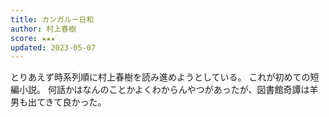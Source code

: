 ```yaml
---
title: カンガルー日和
author: 村上春樹
score: ★★★
updated: 2023-05-07
---
```


とりあえず時系列順に村上春樹を読み進めようとしている。
これが初めての短編小説。
何話かはなんのことかよくわからんやつがあったが、図書館奇譚は羊男も出てきて良かった。
